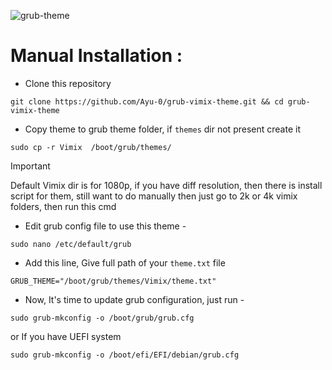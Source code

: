 ![grub-theme](https://github.com/user-attachments/assets/115946bd-191d-413e-b234-45ca950d1226)

# Manual Installation :
* Clone this repository
```
git clone https://github.com/Ayu-0/grub-vimix-theme.git && cd grub-vimix-theme
```
* Copy theme to grub theme folder, if `themes` dir not present create it
```
sudo cp -r Vimix  /boot/grub/themes/
```
> [!IMPORTANT]
> Default Vimix dir is for 1080p, if you have diff resolution, then there is install script for them, still want to do manually then just go to 2k or 4k vimix folders, then run this cmd

* Edit grub config file to use this theme -
```
sudo nano /etc/default/grub
```
* Add this line, Give full path of your ``theme.txt`` file
```
GRUB_THEME="/boot/grub/themes/Vimix/theme.txt"
```
* Now, It's time to update grub configuration, just run -
```
sudo grub-mkconfig -o /boot/grub/grub.cfg
```
or If you have UEFI system

```
sudo grub-mkconfig -o /boot/efi/EFI/debian/grub.cfg
```
